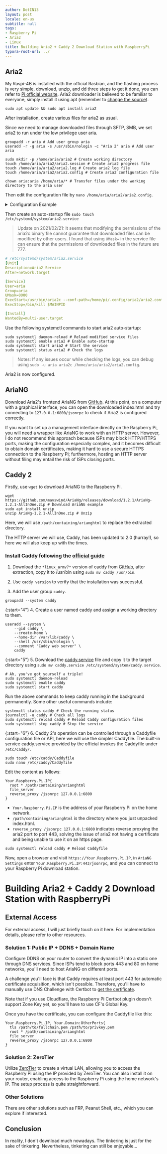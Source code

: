 ```yaml
---
author: DotIN13
layout: post
locale: en-us
subtitle: null
tags:
- Raspberry Pi
- Aria2
- Linux
title: Building Aria2 + Caddy 2 Download Station with RaspberryPi
typora-root-url: ../
---
```


## Aria2

My Raspi-4B is installed with the official Rasbian, and the flashing process is very simple, download, unzip, and dd three steps to get it done, you can refer to [Pi official website](https://www.raspberrypi.org/documentation/installation/installing-images/linux.md). Aria2 downloader is believed to be familiar to everyone, simply install it using apt (remember to [change the source](https://mirror.tuna.tsinghua.edu.cn/help/raspbian/)).

```shell
sudo apt update && sudo apt install aria2
```

After installation, create various files for aria2 as usual.

Since we need to manage downloaded files through SFTP, SMB, we set aria2 to run under the low privilege user aria.

```shell
groupadd -r aria # Add user group aria
useradd -r -g aria -s /usr/sbin/nologin -c "Aria 2" aria # Add user aria

sudo mkdir -p /home/aria/aria2 # Create working directory
touch /home/aria/aria2/aria2.session # Create aria2 progress file
touch /home/aria/aria2/aria2.log # Create aria2 log file
touch /home/aria/aria2/aria2.config # Create aria2 configuration file

chown aria:aria /home/aria/* # Transfer files under the working directory to the aria user
```

Then edit the configuration file by `nano /home/aria/aria2/aria2.config`.

<details>
<summary>Configuration Example</summary>
{% highlight yaml %}
# Download path
dir=/home/pi/Downloads
# Enable disk cache, 0 to disable cache, requires 1.16 or above, default:16M
#disk-cache=32M
# File allocation method, effectively reduces disk fragments, default:prealloc
# Pre-allocation time: none < falloc ? trunc < prealloc
# falloc and trunc require file system and kernel support
# NTFS recommend using falloc, EXT3/4 recommend trunc, MAC needs to comment out this item
file-allocation=trunc

continue=true

## Download connection related ##

# Maximum number of simultaneous download tasks, can be modified at runtime, default:5
max-concurrent-downloads=5
# Number of connections per server, can be specified when adding, default:1
max-connection-per-server=16
# Minimum file chunk size, can be specified when adding, range 1M-1024M, default:20M
# Assume size=10M, for a 20MiB file, use two sources for download; for a 15MiB file, use one source for download
min-split-size=10M
# Maximum threads per task, can be specified when adding, default:5
split=16
# Overall download speed limit, can be modified at runtime, default:0
#max-overall-download-limit=0
# Single task download speed limit, default:0
#max-download-limit=0
# Overall upload speed limit, can be modified at runtime, default:0
max-overall-upload-limit=10K
# Single task upload speed limit, default:0
max-upload-limit=20
# Disable IPv6, default:false

## Progress storage related ##

# Read download tasks from the session file
input-file=/home/aria/aria2/aria2.session
# Save `error/incomplete` download tasks to the session file when Aria2 exits
save-session=/home/aria/aria2/aria2.session
# Periodically save the session, 0 for saving only when exiting, requires 1.16.1 or above, default:0
save-session-interval=60

## RPC related settings ##

# Enable RPC, default:false
enable-rpc=true
# Allow all sources, default:false
rpc-allow-origin-all=true
# Allow non-external access, default:false
rpc-listen-all=true
# Certificate file (.pem/.crt) used for SSL/TLS encryption in RPC service
#rpc-certificate=/etc/letsencrypt/live/aria.wannaexpresso.com/fullchain.pem
# Private key file (.key) used for SSL/TLS encryption in RPC service
#rpc-private-key=/etc/letsencrypt/live/aria.wannaexpresso.com/privkey.pem
# Event polling method, values:[epoll, kqueue, port, poll, select], different default values for different systems
#event-poll=select
# RPC listening port, can be modified if the port is occupied, default:6800
#rpc-listen-port=6800
# RPC authorization token, new function added in v1.18.4, instead of --rpc-user and --rpc-passwd options
#rpc-secret=secret
# RPC access username, this option is deprecated in the newer version, recommend using --rpc-secret option
#rpc-user=<USER>
# RPC access password, this option is deprecated in the newer version, recommend using --rpc-secret option
#rpc-passwd=<PASSWD>

## BT/PT download related ##

# Automatically start BT tasks when downloading a torrent file (ending in .torrent), default:true
#follow-torrent=true
# BT listening port, used when the port is blocked, default:6881-6999
listen-port=51413
# Maximum connections per single torrent, default:55
#bt-max-peers=55
# Enable DHT function, disable for PT, default:true
#enable-dht=false
# Enable IPv6 DHT function, disable for PT
enable-dht6=true
# DHT network listening port, default:6881-6999
#dht-listen-port=6881-6999
# Local node lookup, disable for PT, default:false
#bt-enable-lpd=false
# Torrent exchange, disable for PT, default:true
enable-peer-exchange=true
# Speed limit for each torrent, useful for PT with few seeds, default:50K
#bt-request-peer-speed-limit=50K
# Client disguise, needed for PT
#peer-id-prefix=-TR2770-
#user-agent=Transmission/2.77
# Automatically stop seeding when the share ratio of a torrent reaches this number, 0 for always seeding, default:1.0
#seed-ratio=0
# Force save session, even if the task is completed, default:false
# Newer versions will retain .aria2 file after enabling
#force-save=false
# BT hash check related, default:true
#bt-hash-check-seed=true
# When continuing previous BT tasks, no need to recheck, default:false
bt-seed-unverified=true
# Save magnet link metadata as torrent file (.torrent file), default:false
bt-save-metadata=true
bt-tracker=udp://62.138.0.158:6969/announce,udp://87.233.192.220:6969/announce,udp://111.6.78.96:6969/announce,udp://90.179.64.91:1337/announce,udp://51.15.4.13:1337/announce,udp://151.80.120.113:2710/announce,udp://191.96.249.23:6969/announce,udp://35.187.36.248:1337/announce,udp://123.249.16.65:2710/announce,udp://210.244.71.25:6969/announce,udp://78.142.19.42:1337/announce,udp://173.254.219.72:6969/announce,udp://51.15.76.199:6969/announce,udp://51.15.40.114:80/announce,udp://91.212.150.191:3418/announce,udp://103.224.212.222:6969/announce,udp://5.79.83.194:6969/announce,udp://92.241.171.245:6969/announce,udp://5.79.209.57:6969/announce,udp://82.118.242.198:1337/announce
{% endhighlight %}
</details>

Then create an auto-startup file `sudo touch /etc/systemd/system/aria2.service`

> Update on 2021/02/21: It seems that modifying the permissions of the aria2c binary file cannot guarantee that downloaded files can be modified by other users. I found that using `UMask=` in the service file can ensure that the permissions of downloaded files in the future are 777.

```yaml
# /etc/systemd/system/aria2.service
[Unit]
Description=Aria2 Service
After=network.target

[Service]
User=aria
Group=aria
UMask=0000
ExecStart=/usr/bin/aria2c --conf-path=/home/pi/.config/aria2/aria2.config
ExecStop=/bin/kill $MAINPID

[Install]
WantedBy=multi-user.target
```

Use the following systemctl commands to start aria2 auto-startup:

```shell
sudo systemctl daemon-reload # Reload modified service files
sudo systemctl enable aria2 # Enable auto-startup
sudo systemctl start aria2 # Start the service
sudo systemctl status aria2 # Check the logs
```

> Notes: If any issues occur while checking the logs, you can debug using `sudo -u aria aria2c /home/aria/aria2/aria2.config`.

Aria2 is now configured.

## AriaNG

Download Aria2's frontend AriaNG from [GitHub](https://github.com/mayswind/AriaNg/releases). At this point, on a computer with a graphical interface, you can open the downloaded index.html and try connecting to `127.0.0.1:6800/jsonrpc` to check if Aria2 is configured correctly.

If you want to set up a management interface directly on the Raspberry Pi, you will need a wrapper like AriaNG to work with an HTTP server. However, I do not recommend this approach because ISPs may block HTTP/HTTPS ports, making the configuration especially complex, and it becomes difficult to obtain domain certificates, making it hard to use a secure HTTPS connection to the Raspberry Pi; furthermore, hosting an HTTP server without filing may entail the risk of ISPs closing ports.

## Caddy 2

Firstly, use `wget` to download AriaNG to the Raspberry Pi.

```shell
wget https://github.com/mayswind/AriaNg/releases/download/1.2.1/AriaNg-1.2.1-AllInOne.zip # Download AriaNG example
sudo apt install unzip
unzip AriaNg-1.2.1-AllInOne.zip # Unzip
```

Here, we will use `/path/containing/arianghtml` to replace the extracted directory.

The HTTP server we will use, Caddy, has been updated to 2.0 (hurray!), so here we will also keep up with the times.

### Install Caddy following the [official guide](https://caddyserver.com/docs/install)

1. Download the `*linux_armv7*` version of caddy from [GitHub](https://github.com/caddyserver/caddy/releases), after extraction, copy it to /usr/bin using `sudo mv caddy /usr/bin`.

2. Use `caddy version` to verify that the installation was successful.

3. Add the user group `caddy`.

```shell
groupadd --system caddy
```

{:start="4"}
4. Create a user named caddy and assign a working directory to them.

```shell
useradd --system \
	--gid caddy \
	--create-home \
	--home-dir /var/lib/caddy \
	--shell /usr/sbin/nologin \
	--comment "Caddy web server" \
	caddy
```

{:start="5"}
5. Download the [caddy.service](https://github.com/caddyserver/dist/blob/master/init/caddy.service) file and copy it to the target directory using `sudo mv caddy.service /etc/systemd/system/caddy.service`.

```shell
# Ah, you've got yourself a triple!
sudo systemctl daemon-reload
sudo systemctl enable caddy
sudo systemctl start caddy
```

Run the above commands to keep caddy running in the background permanently.
Some other useful commands include:

```shell
systemctl status caddy # Check the running status
journalctl -u caddy # Check all logs
sudo systemctl reload caddy # Reload Caddy configuration files
sudo systemctl stop caddy # Stop the service
```

{:start="6"}
6. Caddy 2's operation can be controlled through a Caddyfile configuration file or API, here we will use the simpler Caddyfile. The built-in service caddy.service provided by the official invokes the Caddyfile under `/etc/caddy/`.

```shell
sudo touch /etc/caddy/Caddyfile
sudo nano /etc/caddy/Caddyfile
```
Edit the content as follows:
```
Your.Raspberry.Pi.IP{
  root * /path/containing/arianghtml
  file_server
  reverse_proxy /jsonrpc 127.0.0.1:6800
}
```
  + `Your.Raspberry.Pi.IP` is the address of your Raspberry Pi on the home network.
  + `/path/containing/arianghtml` is the directory where you just unpacked index.html.
  + `reverse_proxy /jsonrpc 127.0.0.1:6800` indicates reverse proxying the aria2 port to port 443, solving the issue of aria2 not having a certificate and being unable to use it on an https page.

```shell
sudo systemctl reload caddy # Reload Caddyfile
```

Now, open a browser and visit `https://Your.Raspberry.Pi.IP`, in `AriaNG Settings` enter `Your.Raspberry.Pi.IP:443/jsonrpc`, and you can connect to your Raspberry Pi download station.


# Building Aria2 + Caddy 2 Download Station with RaspberryPi

## External Access

For external access, I will just briefly touch on it here. For implementation details, please refer to other resources.

### Solution 1: Public IP + DDNS + Domain Name

Configure DDNS on your router to convert the dynamic IP into a static one through DNS services. Since ISPs tend to block ports 443 and 80 on home networks, you'll need to host AriaNG on different ports.

A challenge you'll face is that Caddy requires at least port 443 for automatic certificate acquisition, which isn't possible. Therefore, you'll have to manually use DNS Challenge with Certbot to [get the certificate](https://www.bjornjohansen.com/wildcard-certificate-letsencrypt-cloudflare).

Note that if you use Cloudflare, the Raspberry Pi Certbot plugin doesn't support Zone Key yet, so you'll have to use CF's Global Key.

Once you have the certificate, you can configure the Caddyfile like this:

```
Your.Raspberry.Pi.IP, Your.Domain:OtherPorts{
  tls /path/to/fullchain.pem /path/to/privkey.pem
  root * /path/containing/arianghtml
  file_server
  reverse_proxy /jsonrpc 127.0.0.1:6800
}
```

### Solution 2: ZeroTier

Utilize [ZeroTier](https://www.zerotier.com/) to create a virtual LAN, allowing you to access the Raspberry Pi using the IP provided by ZeroTier. You can also install it on your router, enabling access to the Raspberry Pi using the home network's IP. The setup process is quite straightforward.

### Other Solutions

There are other solutions such as FRP, Peanut Shell, etc., which you can explore if interested.

## Conclusion

In reality, I don't download much nowadays. The tinkering is just for the sake of tinkering. Nevertheless, tinkering can still be enjoyable...
